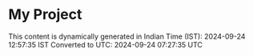 # My Project

This content is dynamically generated in Indian Time (IST): 2024-09-24 12:57:35 IST
Converted to UTC: 2024-09-24 07:27:35 UTC
